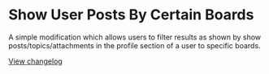 # Show User Posts By Certain Boards

A simple modification which allows users to filter results as shown by show posts/topics/attachments in the profile section of a user to specific boards.

[View changelog](https://github.com/live627/smf-mods/blob/main/profile-boards-filter/CHANGELOG.md)
